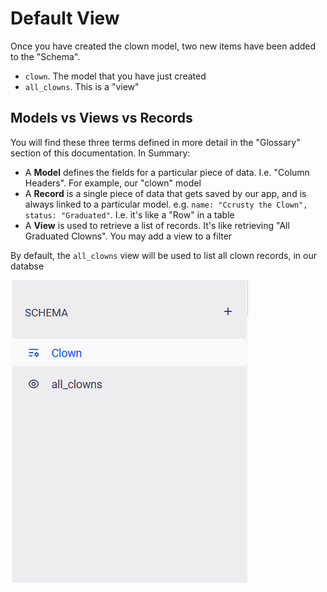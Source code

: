 # Default View

Once you have created the clown model, two new items have been added to the "Schema". 

- `clown`. The model that you have just created
- `all_clowns`. This is a "view"

## Models vs Views vs Records

You will find these three terms defined in more detail in the "Glossary" section of this documentation. In Summary:

- A **Model** defines the fields for a particular piece of data. I.e. "Column Headers". For example, our "clown" model
- A **Record** is a single piece of data that gets saved by our app, and is always linked to a particular model. e.g. `name: "Ccrusty the Clown", status: "Graduated"`. I.e. it's like a "Row" in a table
- A **View** is used to retrieve a list of records. It's like retrieving "All Graduated Clowns".  You may add a view to a filter

By default, the `all_clowns` view will be used to list all clown records, in our databse

![](../../assets/user-guide/schema-after-model-create.PNG)



